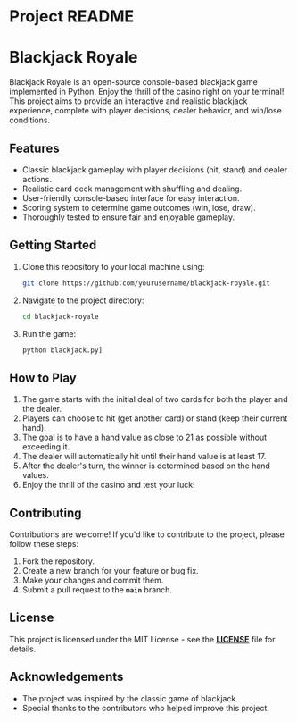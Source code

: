 # Project README

# Blackjack Royale

Blackjack Royale is an open-source console-based blackjack game implemented in Python. Enjoy the thrill of the casino right on your terminal! This project aims to provide an interactive and realistic blackjack experience, complete with player decisions, dealer behavior, and win/lose conditions.

## Features

- Classic blackjack gameplay with player decisions (hit, stand) and dealer actions.
- Realistic card deck management with shuffling and dealing.
- User-friendly console-based interface for easy interaction.
- Scoring system to determine game outcomes (win, lose, draw).
- Thoroughly tested to ensure fair and enjoyable gameplay.

## Getting Started

1. Clone this repository to your local machine using:
    
    ```bash
    git clone https://github.com/yourusername/blackjack-royale.git
    ```
    
2. Navigate to the project directory:
    
    ```bash
    cd blackjack-royale
    ```
    
3. Run the game:
    
    ```bash
    python blackjack.py]
    ```
    

## **How to Play**

1. The game starts with the initial deal of two cards for both the player and the dealer.
2. Players can choose to hit (get another card) or stand (keep their current hand).
3. The goal is to have a hand value as close to 21 as possible without exceeding it.
4. The dealer will automatically hit until their hand value is at least 17.
5. After the dealer's turn, the winner is determined based on the hand values.
6. Enjoy the thrill of the casino and test your luck!

## **Contributing**

Contributions are welcome! If you'd like to contribute to the project, please follow these steps:

1. Fork the repository.
2. Create a new branch for your feature or bug fix.
3. Make your changes and commit them.
4. Submit a pull request to the **`main`** branch.

## **License**

This project is licensed under the MIT License - see the **[LICENSE](https://opensource.org/license/mit/)** file for details.

## **Acknowledgements**

- The project was inspired by the classic game of blackjack.
- Special thanks to the contributors who helped improve this project.